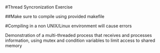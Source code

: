 #Thread Syncronization Exercise

##Make sure to compile using provided makefile

#Compiling in a non UNIX/Linux environment will cause errors

Demonstration of a multi-threaded process that receives and processes information, using mutex and condition variables to limit access to shared memory
